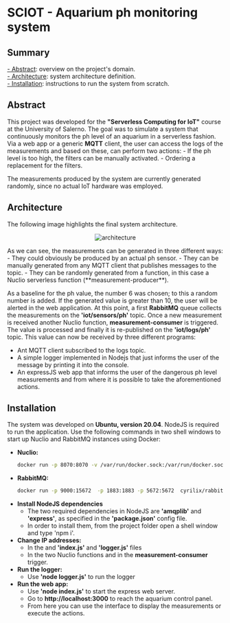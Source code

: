 # SCIOT - Aquarium ph monitoring system

## Summary
[- Abstract](#Abstract): overview on the project's domain.\
[- Architecture](#Architecture): system architecture definition.\
[- Installation](#Installation): instructions to run the system from scratch.

## Abstract
This project was developed for the **"Serverless Computing for IoT"** course at the University of Salerno.
The goal was to simulate a system that continuously monitors the ph level of an aquarium in a serverless fashion.
Via a web app or a generic **MQTT** client, the user can access the logs of the measurements and based on these, can perform two actions:
	-   If the ph level is too high, the filters can be manually activated.
	-   Ordering a replacement for the filters.

The measurements produced by the system are currently generated randomly, since no actual IoT hardware was employed.

## Architecture
The following image highlights the final system architecture.
<p align="center">
    <img src="" alt="architecture" />
</p>
As we can see, the measurements can be generated in three different ways:
- They could obviously be produced by an actual ph sensor.
- They can be manually generated from any MQTT client that publishes messages to the topic.
- They can be randomly generated from a function, in this case a Nuclio serverless function (**measurement-producer**).

As a baseline for the ph value, the number 6 was chosen; to this a random number is added. If the generated value is greater than 10, the user will be alerted in the web application.
At this point, a first **RabbitMQ** queue collects the measurements on the **'iot/sensors/ph'** topic.
Once a new measurement is received another Nuclio function, **measurement-consumer** is triggered. The value is processed and finally it is re-published on the **'iot/logs/ph'** topic.
This value can now be received by three different programs:
- Ant MQTT client subscribed to the logs topic.
- A simple logger implemented in Nodejs that just informs the user of the message by printing it into the console.
- An expressJS web app that informs the user of the dangerous ph level measurements and from where it is possible to take the aforementioned actions.

## Installation
The system was developed on **Ubuntu, version 20.04**.
NodeJS is required to run the application.
Use the following commands in two shell windows to start up Nuclio and RabbitMQ instances using Docker:
- **Nuclio:**
    ```sh
    docker run -p 8070:8070 -v /var/run/docker.sock:/var/run/docker.sock -v /tmp:/tmp nuclio/dashboard:stable-amd64
    ```
- **RabbitMQ:**
    ```sh
    docker run -p 9000:15672  -p 1883:1883 -p 5672:5672  cyrilix/rabbitmq-mqtt
    ```
- **Install NodeJS dependencies**
    - The two required dependencies in NodeJS are **'amqplib'** and **'express'**, as specified in the **'package.json'** config file.   
    - In order to install them, from the project folder open a shell window and type 'npm i'.
- **Change IP addresses:**
    - In the and **'index.js'** and **'logger.js'** files
    - In the two Nuclio functions and in the **measurement-consumer** trigger.
- **Run the logger:**
    - Use **'node logger.js'** to run the logger
- **Run the web app:**
    - Use **'node index.js'** to start the express web server.
    - Go to **http://localhost:3000** to reach the aquarium control panel.
    - From here you can use the interface to display the measurements or execute the actions.